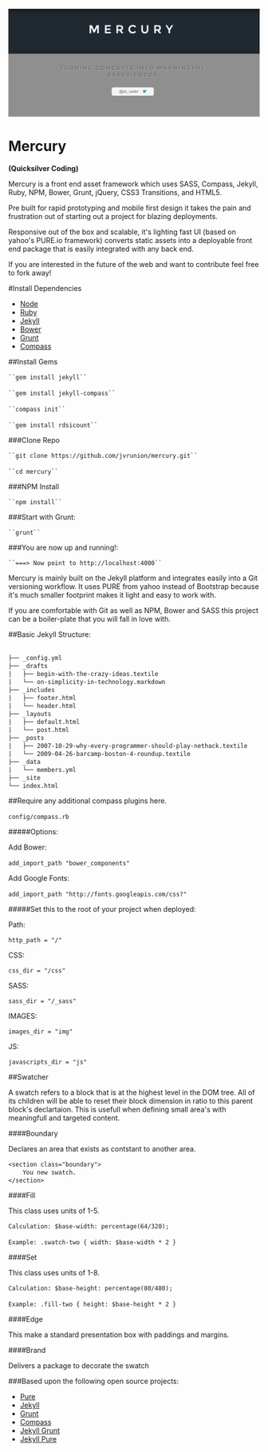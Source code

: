 ![Mercury](/img/brand.png "Mercury")

Mercury
===============================

**(Quicksilver Coding)**

Mercury is a front end asset framework which uses SASS, Compass, Jekyll, Ruby, NPM, Bower, Grunt, jQuery, CSS3 Transitions, and HTML5. 

Pre built for rapid prototyping and mobile first design it takes the pain and frustration out of starting out a project for blazing deployments.  

Responsive out of the box and scalable, it's lighting fast UI (based on yahoo's PURE.io framework) converts static assets into a deployable front end package that is easily integrated with any back end.

If you are interested in the future of the web and want to contribute feel free to fork away!

#Install Dependencies

- [Node](http://nodejs.org/)
- [Ruby](https://www.ruby-lang.org/en/downloads/)
- [Jekyll](http://jekyllrb.com/)
- [Bower](http://bower.io/)
- [Grunt](http://gruntjs.com/)
- [Compass](http://compass-style.org/)

##Install Gems

	``gem install jekyll``

	``gem install jekyll-compass``

	``compass init``

	``gem install rdsicount``

###Clone Repo

	``git clone https://github.com/jvrunion/mercury.git``

	``cd mercury``

###NPM Install

	``npm install``

###Start with Grunt:

	``grunt``

###You are now up and running!:

	``===> Now point to http://localhost:4000``

Mercury is mainly built on the Jekyll platform and integrates easily into a Git versioning workflow.  It uses PURE from yahoo instead of Bootstrap because it's much smaller footprint makes it light and easy to work with.

If you are comfortable with Git as well as NPM, Bower and SASS this project can be a boiler-plate that you will fall in love with.

##Basic Jekyll Structure:

<pre>
<code class="language-bash" data-lang="bash">
├── _config.yml
├── _drafts
<span class="p">|</span>   ├── begin-with-the-crazy-ideas.textile
<span class="p">|</span>   └── on-simplicity-in-technology.markdown
├── _includes
<span class="p">|</span>   ├── footer.html
<span class="p">|</span>   └── header.html
├── _layouts
<span class="p">|</span>   ├── default.html
<span class="p">|</span>   └── post.html
├── _posts
<span class="p">|</span>   ├── 2007-10-29-why-every-programmer-should-play-nethack.textile
<span class="p">|</span>   └── 2009-04-26-barcamp-boston-4-roundup.textile
├── _data
<span class="p">|</span>   └── members.yml
├── _site
└── index.html</code>
</pre>

##Require any additional compass plugins here.

``config/compass.rb``

#####Options:

Add Bower:

``add_import_path "bower_components"``

Add Google Fonts:

``add_import_path "http://fonts.googleapis.com/css?"``

#####Set this to the root of your project when deployed:

Path:

	http_path = "/"

CSS:

	css_dir = "/css"

SASS:

	sass_dir = "/_sass"

IMAGES: 

	images_dir = "img"

JS:

	javascripts_dir = "js"

##Swatcher

A swatch refers to a block that is at the highest level in the DOM tree.  All of its children will be able to reset their block dimension in ratio to this parent block's declartaion.  This is usefull when defining small area's with meaningfull and targeted content.

####Boundary

Declares an area that exists as contstant to another area.

	<section class="boundary">
		You new swatch.
	</section>

####Fill 

This class uses units of 1-5.

    Calculation: $base-width: percentage(64/320);
    
    Example: .swatch-two { width: $base-width * 2 }
 
####Set

This class uses units of 1-8.

    Calculation: $base-height: percentage(80/480);
    
    Example: .fill-two { height: $base-height * 2 }

####Edge

This make a standard presentation box with paddings and margins.

####Brand

Delivers a package to decorate the swatch

###Based upon the following open source projects:

- [Pure](http://purecss.io/base/)
- [Jekyll](http://jekyllrb.com/docs/home/)
- [Grunt](http://gruntjs.com/getting-started)
- [Compass](http://compass-style.org/reference/compass/)
- [Jekyll Grunt](https://github.com/dannygarcia/grunt-jekyll)
- [Jekyll Pure](https://github.com/brickgao/jekyll-pure)
